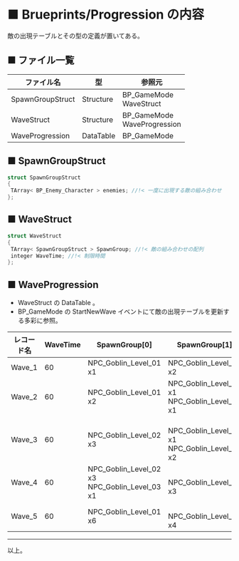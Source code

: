 # ■ Brueprints/Progression の内容
敵の出現テーブルとその型の定義が置いてある。

## ■ ファイル一覧

| ファイル名 | 型 | 参照元 |
| ----- | ----- | ----- |
| SpawnGroupStruct | Structure | BP_GameMode<br>WaveStruct |
| WaveStruct | Structure | BP_GameMode<br>WaveProgression |
| WaveProgression | DataTable | BP_GameMode |

## ■ SpawnGroupStruct
```cpp
struct SpawnGroupStruct
{
 TArray< BP_Enemy_Character > enemies; //!< 一度に出現する敵の組み合わせ
};
```

## ■ WaveStruct
```cpp
struct WaveStruct
{
 TArray< SpawnGroupStruct > SpawnGroup; //!< 敵の組み合わせの配列
 integer WaveTime; //!< 制限時間
};
```

## ■ WaveProgression
* WaveStruct の DataTable 。
* BP_GameMode の StartNewWave イベントにて敵の出現テーブルを更新する多彩に参照。

| レコード名 | WaveTime | SpawnGroup[0] | SpawnGroup[1] | SpawnGroup[2] |
| ----- | ----- | ----- | ----- | ----- |
| Wave_1 | 60 | NPC_Goblin_Level_01 x1 | NPC_Goblin_Level_01 x2 | NPC_Goblin_Level_01 x2 |
| Wave_2 | 60 | NPC_Goblin_Level_01 x2 | NPC_Goblin_Level_02 x1<br>NPC_Goblin_Level_01 x1 | NPC_Goblin_Level_02 x2<br>NPC_Goblin_Level_01 x1 |
| Wave_3 | 60 | NPC_Goblin_Level_02 x3 |　NPC_Goblin_Level_03 x1<br>NPC_Goblin_Level_02 x2 |　NPC_Goblin_Level_02 x2<br>NPC_Goblin_Level_03 x2 |
| Wave_4 | 60 | NPC_Goblin_Level_02 x3<br>NPC_Goblin_Level_03 x1 |　NPC_Goblin_Level_03 x3 |　NPC_Goblin_Level_03 x2<br>NPC_SpiderBoss x1 |
| Wave_5 | 60 | NPC_Goblin_Level_01 x6 |　NPC_Goblin_Level_02 x4 |　NPC_Goblin_Level_03 x3 |


----
以上。

